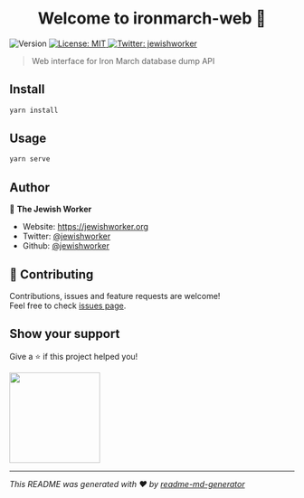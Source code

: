 <h1 align="center">Welcome to ironmarch-web 👋</h1>
<p>
  <img alt="Version" src="https://img.shields.io/badge/version-0.1.0-blue.svg?cacheSeconds=2592000" />
  <a href="#" target="_blank">
    <img alt="License: MIT" src="https://img.shields.io/badge/License-MIT-yellow.svg" />
  </a>
  <a href="https://twitter.com/jewishworker" target="_blank">
    <img alt="Twitter: jewishworker" src="https://img.shields.io/twitter/follow/jewishworker.svg?style=social" />
  </a>
</p>

> Web interface for Iron March database dump API

## Install

```sh
yarn install
```

## Usage

```sh
yarn serve
```

## Author

👤 **The Jewish Worker**

* Website: https://jewishworker.org
* Twitter: [@jewishworker](https://twitter.com/jewishworker)
* Github: [@jewishworker](https://github.com/jewishworker)

## 🤝 Contributing

Contributions, issues and feature requests are welcome!<br />Feel free to check [issues page](https://gitlab.com/jewishworker/ironmarch-web/issues).

## Show your support

Give a ⭐️ if this project helped you!

<a href="https://www.patreon.com/jewishworker">
  <img src="https://c5.patreon.com/external/logo/become_a_patron_button@2x.png" width="160">
</a>

***
_This README was generated with ❤️ by [readme-md-generator](https://github.com/kefranabg/readme-md-generator)_